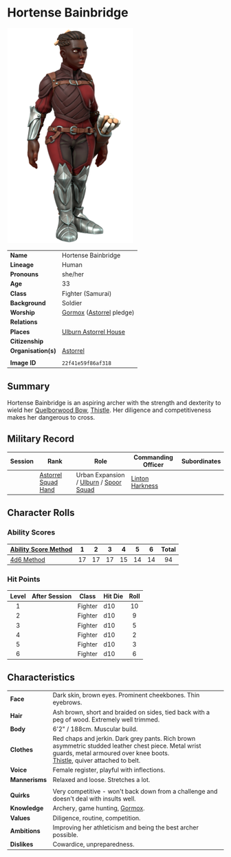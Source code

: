 # Hortense Bainbridge

<img src="https://raw.githubusercontent.com/jesskelsall/astarus-images/main/characters/portraits/22f41e59f86af318.png" height="500" />

|||
| --- | --- |
| **Name** | Hortense Bainbridge | character.4
| **Lineage** | Human |
| **Pronouns** | she/her |
| **Age** | 33 |
| **Class** | Fighter (Samurai) |
| **Background** | Soldier |
| **Worship** | [Gormox](../gods/deities/gormox.md) ([Astorrel](../organisations/government/astorrel/astorrel.md) pledge) |
| **Relations** | |
| **Places** | [Ulburn Astorrel House](../places/buildings/government/ulburn-astorrel-house.md) |
| **Citizenship** | |
| **Organisation(s)** | [Astorrel](../organisations/government/astorrel/astorrel.md) |
|||
| **Image ID** | `22f41e59f86af318` |

## Summary

Hortense Bainbridge is an aspiring archer with the strength and dexterity to wield her [Quelborwood Bow](../items/magic/enchantments/quelborwood-bow.md), [Thistle](../items/magic/thistle.md). Her diligence and competitiveness makes her dangerous to cross.

## Military Record

| Session | Rank | Role | Commanding Officer | Subordinates |
|:---:| --- | --- | --- | --- |
|| [Astorrel Squad Hand](../organisations/government/astorrel/ranks/astorrel-squad-hand.md) | Urban Expansion / [Ulburn](../places/settlements/villages/ulburn.md) / [Spoor Squad](../organisations/government/astorrel/squads/spoor-squad.md) | [Linton Harkness](linton-harkness.md) ||

## Character Rolls

### Ability Scores

| [Ability Score Method](../mechanics/ability-score-method/ability-score-method.md) | 1 | 2 | 3 | 4 | 5 | 6 | Total |
| --- |:---:|:---:|:---:|:---:|:---:|:---:|:---:|
| [4d6 Method](../mechanics/ability-score-method/4d6-method.md) | 17 | 17 | 17 | 15 | 14 | 14 | 94 |

### Hit Points

| Level | After Session | Class | Hit Die | Roll |
|:---:|:---:| --- | --- |:---:|
| 1 || Fighter | d10 | 10 |
| 2 || Fighter | d10 | 9 |
| 3 || Fighter | d10 | 5 |
| 4 || Fighter | d10 | 2 |
| 5 || Fighter | d10 | 3 |
| 6 || Fighter | d10 | 6 |

## Characteristics

|||
| --- | --- |
| **Face** | Dark skin, brown eyes. Prominent cheekbones. Thin eyebrows. | characteristics.2
| **Hair** | Ash brown, short and braided on sides, tied back with a peg of wood. Extremely well trimmed. |
| **Body** | 6'2" / 188cm. Muscular build. |
| **Clothes** | Red chaps and jerkin. Dark grey pants. Rich brown asymmetric studded leather chest piece. Metal wrist guards, metal armoured over knee boots.<br>[Thistle](../items/magic/thistle.md), quiver attached to belt. |
| **Voice** | Female register, playful with inflections. |
| **Mannerisms** | Relaxed and loose. Stretches a lot. |
|||
| **Quirks** | Very competitive - won't back down from a challenge and doesn't deal with insults well. |
| **Knowledge** | Archery, game hunting, [Gormox](../gods/deities/gormox.md). |
| **Values** | Diligence, routine, competition. |
| **Ambitions** | Improving her athleticism and being the best archer possible. |
| **Dislikes** | Cowardice, unpreparedness. |
